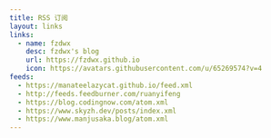 ```yaml
---
title: RSS 订阅
layout: links
links:
  - name: fzdwx
    desc: fzdwx's blog
    url: https://fzdwx.github.io
    icon: https://avatars.githubusercontent.com/u/65269574?v=4
feeds:
  - https://manateelazycat.github.io/feed.xml
  - http://feeds.feedburner.com/ruanyifeng
  - https://blog.codingnow.com/atom.xml
  - https://www.skyzh.dev/posts/index.xml
  - https://www.manjusaka.blog/atom.xml
--- 
```

